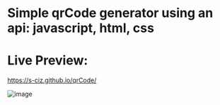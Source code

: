 # Simple qrCode generator using an api: javascript, html, css
# Live Preview: 
https://s-ciz.github.io/qrCode/

![image](https://github.com/S-ciz/qrCode/assets/95995178/93767906-3f29-44d6-bf33-0d7f953d3db2)

